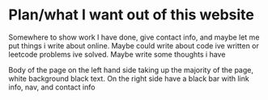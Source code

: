 # Plan/what I want out of this website
Somewhere to show work I have done, give contact info, and maybe let me put things i write about online. Maybe could write about code ive written or leetcode problems ive solved.
Maybe write some thoughts i have

Body of the page on the left hand side taking up the majority of the page, white background black text. On the right side have a black bar with link info, nav, and contact info